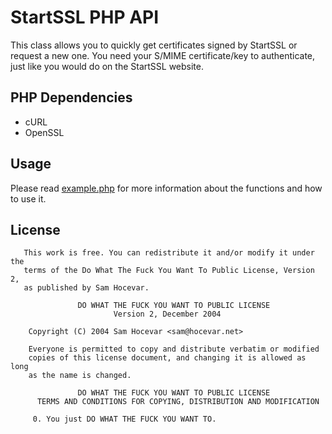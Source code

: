 StartSSL PHP API
=============

This class allows you to quickly get certificates signed by StartSSL or request a new one.
You need your S/MIME certificate/key to authenticate, just like you would do on the StartSSL website.

PHP Dependencies
----------------

* cURL
* OpenSSL

Usage
-----

Please read [example.php](example.php) for more information about the functions and how to use it.

License
-------
``` Copyright © 2016 D. van Gorkum <djvg@djvg.net>
   This work is free. You can redistribute it and/or modify it under the
   terms of the Do What The Fuck You Want To Public License, Version 2,
   as published by Sam Hocevar.

               DO WHAT THE FUCK YOU WANT TO PUBLIC LICENSE
                       Version 2, December 2004

    Copyright (C) 2004 Sam Hocevar <sam@hocevar.net>

    Everyone is permitted to copy and distribute verbatim or modified
    copies of this license document, and changing it is allowed as long
    as the name is changed.

               DO WHAT THE FUCK YOU WANT TO PUBLIC LICENSE
      TERMS AND CONDITIONS FOR COPYING, DISTRIBUTION AND MODIFICATION

     0. You just DO WHAT THE FUCK YOU WANT TO.
```

